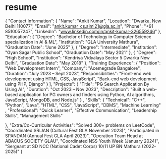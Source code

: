 # resume
{
  "Contact Information": {
    "Name": "Ankit Kumar",
    "Location": "Dwarka, New Delhi 110077",
    "Email": "ankit.kumar_cs.aiml21@gla.ac.in",
    "Phone": "+91 8510057247",
    "LinkedIn": "www.linkedin.com/in/ankit-kumar-326559246"
  },
  "Education": 
    {
      "Degree": "Bachelor of Technology in Computer Science specialization in AI & ML",
      "Institution": "GLA University Mathura",
      "Graduation Date": "June 2025"
    },
    {
      "Degree": "Intermediate",
      "Institution": "Gyan Sagar Public School",
      "Graduation Date": "May 2021"
    },
    {
      "Degree": "High School",
      "Institution": "Kendriya Vidyalaya Sector 5 Dwarka New Delhi",
      "Graduation Date": "May 2018"
    },
  "Training Experience": 
    {
      "Position": "Web Development Intern",
      "Company": "Acemegrade Bangalore",
      "Duration": "July 2023 – Sept 2023",
      "Responsibilities": 
        "Front-end web development using HTML, CSS, JavaScript",
        "Back-end web development using PHP, Django"
    }
  ],
  "Projects": 
    {
      "Title": "PG Search Application By Using AI",
      "Duration": "Oct 2023 – Nov 2023",
      "Description": "Built a web-based application for PG owners and finders using Python, AI algorithms, JavaScript, MongoDB, and Node.js"
    }
  ,
  "Skills": {
    "Technical": 
      "C++",
      "Python",
      "Java",
      "HTML",
      "CSS",
      "JavaScript",
      "DBMS",
      "Machine Learning"
    ,
    "Professional": 
      "Quick Learner",
      "Effective Communication",
      "Leadership Skills",
      "Management Skills"
    
  },
  "Extra/Co-Curricular Activities": 
    "Solved 300+ problems on LeetCode",
    "Coordinated SRIJAN (Cultural Fest GLA November 2023)",
    "Participated in SPANDAN (Annual Fest GLA April 2023)",
    "Operation Team Head at ABACUS SOCIETY GLAU",
    "Coordinated NSS Youth Week (January 2024)",
    "Sergeant at SD NCC (National Cadet Corps) 10/11 UP BN Mathura (2022-2025)"
}
